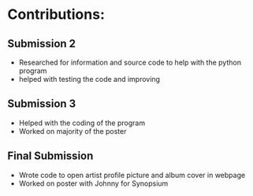 # Contributions:

## Submission 2
* Researched for information and source code to help with the python program 
* helped with testing the code and improving 

## Submission 3
* Helped with the coding of the program
* Worked on majority of the poster

## Final Submission
* Wrote code to open artist profile picture and album cover in webpage
* Worked on poster with Johnny for Synopsium

